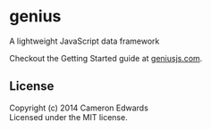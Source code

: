# genius

A lightweight JavaScript data framework

Checkout the Getting Started guide at [geniusjs.com](http://geniusjs.com).

## License
Copyright (c) 2014 Cameron Edwards  
Licensed under the MIT license.

